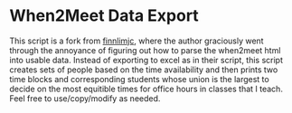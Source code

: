 # When2Meet Data Export
This script is a fork from [finnlimjc](https://github.com/finnlimjc/When2Meet_Export), where the author graciously went through the annoyance of figuring out how to parse the when2meet html into usable data. Instead of exporting to excel as in their script, this script creates sets of people based on the time availability and then prints two time blocks and corresponding students whose union is the largest to decide on the most equitible times for office hours in classes that I teach. Feel free to use/copy/modify as needed. 

